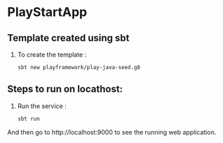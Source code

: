 # PlayStartApp

## Template created using sbt ##

 1. To create the template : 
     ```sh
    sbt new playframework/play-java-seed.g8
    ```

## Steps to run on locathost:  ##

 1. Run the service : 
     ```sh
    sbt run
    ```
And then go to http://localhost:9000 to see the running web application.
